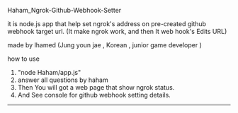 Haham_Ngrok-Github-Webhook-Setter

it is node.js app that help set ngrok's address on pre-created github webhook target url. 
(It make ngrok work, and then It web hook's Edits URL) 

made by lhamed (Jung youn jae , Korean , junior game developer )


how to use 

1. "node Haham/app.js"
2. answer all questions by haham
3. Then You will got a web page that show ngrok status. 
4. And See console for github webhook setting details.

-------------
